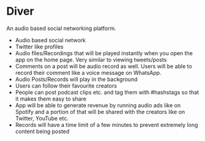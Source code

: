 # Diver

An audio based social networking platform.

 - 	Audio based social network
 - 	Twitter like profiles 
 - 	Audio files/Recordings that will be played instantly when you open the app on the home page. Very similar to viewing tweets/posts 
 - 	Comments on a post will be audio record as well. Users will be able to record their comment like a voice message on WhatsApp.
 - 	Audio Posts/Records will play in the background 
 - 	Users can follow their favourite creators 
 - 	People can post podcast clips etc. and tag them with #hashstags so that it makes them easy to share
 - 	App will be able to generate revenue by running audio ads like on Spotify and a portion of that will be shared with the creators like on Twitter, YouTube etc.
  - Records will have a time limit of a few minutes to prevent extremely long content being posted

